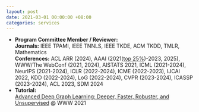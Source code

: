 ```yaml
---
layout: post
date: 2021-03-01 00:00:00 +08:00
categories: services
---
```

* **Program Committee Member / Reviewer:**  
**Journals:** IEEE TPAMI, IEEE TNNLS, IEEE TKDE, ACM TKDD, TMLR, Mathematics  
**Conferences:** ACL ARR (2024), AAAI (2021(<a href="https://aaai.org/Conferences/AAAI-21/wp-content/uploads/2021/05/AAAI-21-Program-Committee.pdf">top 25%</a>)-2023, 2025), WWW/The WebConf (2021, 2024), AISTATS 2021, ICML (2021-2024), NeurIPS (2021-2024), ICLR (2022-2024), ICME (2022-2023), IJCAI 2022, KDD (2022-2024), LoG (2022-2024), CVPR (2023-2024), ICASSP (2023-2024), ACL 2023, SDM 2024
* **Tutorial:**  
<a href="https://ai.tencent.com/ailab/ml/WWW-Deep-Graph-Learning.html">Advanced Deep Graph Learning: Deeper, Faster, Robuster, and Unsupervised</a> @ WWW 2021
